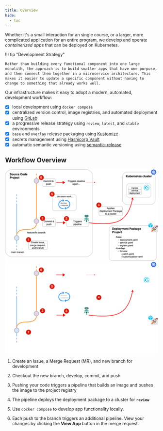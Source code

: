 ```yaml
---
title: Overview
hide:
  - toc
---
```


Whether it's a small interaction for an single course, or a larger, more complicated application for an entire program, we develop and operate *containerized apps* that can be deployed on Kubernetes.

!!! tip "Development Strategy"

    Rather than building every functional component into one large monolith, the approach is to build smaller apps that have one purpose, and then connect them together in a microservice architecture. This makes it easier to update a specific component without having to change to something that already works well.

Our infrastructure makes it easy to adopt a modern, automated, development workflow:

- [x] local development using `docker compose`
- [x] centralized version control, image registries, and automated deployment using [GitLab](https://gitlab.com)
- [x] a progressive release strategy using `review`, `latest`, and `stable` environments
- [x] `base` and `overlay` release packaging using [Kustomize](https://kubectl.docs.kubernetes.io/guides/introduction/kustomize/)
- [x] secrets management using [Hashicorp Vault](https://www.vaultproject.io/docs)
- [x] automatic semantic versioning using [semantic-release](https://semantic-release.gitbook.io/semantic-release/)

## Workflow Overview

![Deployment Pipeline](../assets/deploy-pipeline-overview-light.png#only-light)
![Deployment Pipeline](../assets/deploy-pipeline-overview-dark.png#only-dark)

1. Create an Issue, a Merge Request (MR), and new branch for development

2. Checkout the new branch, develop, commit, and push
        
3. Pushing your code triggers a pipeline that builds an image and pushes the image to the project registry

4. The pipeline deploys the deployment package to a cluster for **`review`**

5. Use `docker compose` to develop app functionality locally.

6. Each push to the branch triggers an additional pipeline. View your changes by clicking the **View App** button in the merge request.
